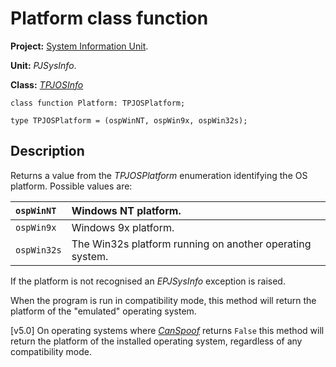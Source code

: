 <a href='Hidden comment: 
$Rev$
$Date$
'></a>

# Platform class function #

**Project:** [System Information Unit](SystemInformationUnit.md).

**Unit:** _PJSysInfo_.

**Class:** _[TPJOSInfo](TPJOSInfo.md)_

```
class function Platform: TPJOSPlatform;

type TPJOSPlatform = (ospWinNT, ospWin9x, ospWin32s);
```

## Description ##

Returns a value from the _TPJOSPlatform_ enumeration identifying the OS platform. Possible values are:

| `ospWinNT` | Windows NT platform. |
|:-----------|:---------------------|
| `ospWin9x` | Windows 9x platform. |
| `ospWin32s` | The Win32s platform running on another operating system. |

If the platform is not recognised an _EPJSysInfo_ exception is raised.

When the program is run in compatibility mode, this method will return the platform of the "emulated" operating system.

[v5.0] On operating systems where _[CanSpoof](TPJOSInfoCanSpoof.md)_ returns `False` this method will return the platform of the installed operating system, regardless of any compatibility mode.